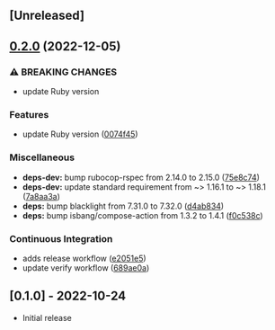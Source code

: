 ## [Unreleased]

## [0.2.0](https://github.com/nla/blacklight-solrcloud-repository/compare/0.1.0...v0.2.0) (2022-12-05)


### ⚠ BREAKING CHANGES

* update Ruby version

### Features

* update Ruby version ([0074f45](https://github.com/nla/blacklight-solrcloud-repository/commit/0074f4510cad95ac5ed65fadb41f495bebd3c4ec))


### Miscellaneous

* **deps-dev:** bump rubocop-rspec from 2.14.0 to 2.15.0 ([75e8c74](https://github.com/nla/blacklight-solrcloud-repository/commit/75e8c747fb5c804e22ca341fc4ae537665dc2672))
* **deps-dev:** update standard requirement from ~&gt; 1.16.1 to ~> 1.18.1 ([7a8aa3a](https://github.com/nla/blacklight-solrcloud-repository/commit/7a8aa3ad1d24dc31462c54040ebbdf453ac57a42))
* **deps:** bump blacklight from 7.31.0 to 7.32.0 ([d4ab834](https://github.com/nla/blacklight-solrcloud-repository/commit/d4ab83465ee9d6ca5b3c317be86b862c4d008675))
* **deps:** bump isbang/compose-action from 1.3.2 to 1.4.1 ([f0c538c](https://github.com/nla/blacklight-solrcloud-repository/commit/f0c538ce5b230eb5967723732de7b1677847ca09))


### Continuous Integration

* adds release workflow ([e2051e5](https://github.com/nla/blacklight-solrcloud-repository/commit/e2051e5a4f550e1cc26f147b9b532c064cc0b687))
* update verify workflow ([689ae0a](https://github.com/nla/blacklight-solrcloud-repository/commit/689ae0afa972e18d2a8a8000524895b5e7c2a538))

## [0.1.0] - 2022-10-24

- Initial release
